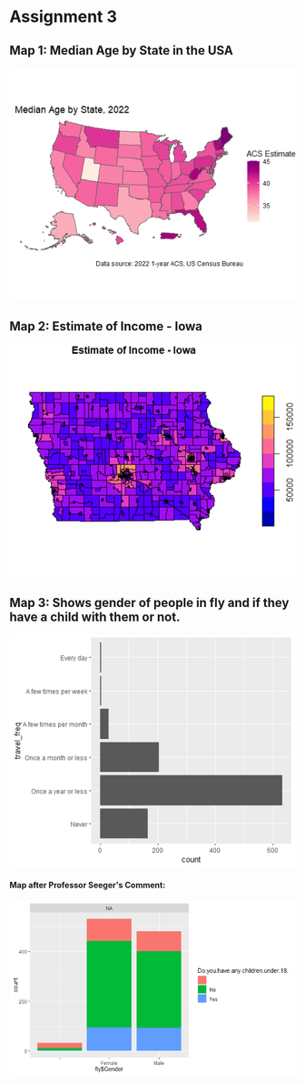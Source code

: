 # Assignment 3

## Map 1: Median Age by State in the USA

![alt text](map1.2.2.png    "Median Age by State, 2022 without theme")


## Map 2: Estimate of Income - Iowa
![alt text](map2.png    "Estimate of Income - Iowa")

## Map 3: Shows gender of people in fly and if they have a child with them or not.

![alt text](map3.1.png    "Travel Frequency")

#### Map after Professor Seeger's Comment:
![alt text](map3.2Edited.png    "Edited   Gender in a Fly - Do they have a child with them")


